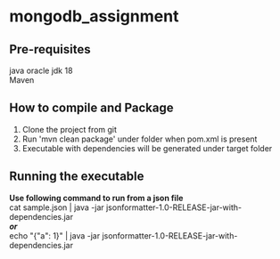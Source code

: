 # mongodb_assignment

## Pre-requisites  
java oracle jdk 18  
Maven 

## How to compile and Package
1. Clone the project from git
2. Run 'mvn clean package' under folder when pom.xml is present
3. Executable with dependencies will be generated under target folder

## Running the executable

**Use following command to run from a json file** </br>
cat sample.json | java -jar jsonformatter-1.0-RELEASE-jar-with-dependencies.jar  
***or***  
echo "{\"a\": 1}" | java -jar jsonformatter-1.0-RELEASE-jar-with-dependencies.jar  



